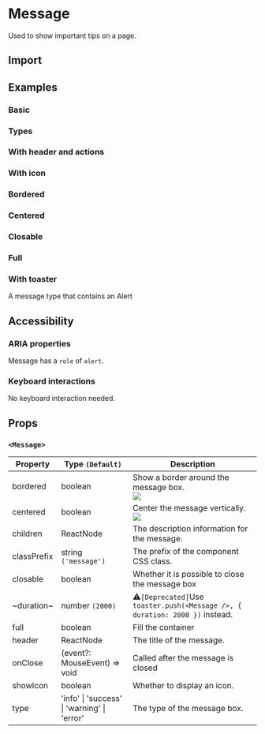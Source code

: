# Message

Used to show important tips on a page.

## Import

<!--{include:<import-guide>}-->

## Examples

### Basic

<!--{include:`basic.md`}-->

### Types

<!--{include:`types.md`}-->

### With header and actions

<!--{include:`header.md`}-->

### With icon

<!--{include:`icons.md`}-->

### Bordered

<!--{include:`bordered.md`}-->

### Centered

<!--{include:`centered.md`}-->

### Closable

<!--{include:`close.md`}-->

### Full

<!--{include:`full.md`}-->

### With toaster

A message type that contains an Alert

<!--{include:`with-toaster.md`}-->

## Accessibility

### ARIA properties

Message has a `role` of `alert`.

### Keyboard interactions

No keyboard interaction needed.

## Props

### `<Message>`

| Property    | Type `(Default)`                                        | Description                                                                                  |
| ----------- | ------------------------------------------------------- | -------------------------------------------------------------------------------------------- |
| bordered    | boolean                                                 | Show a border around the message box.<br/>![](https://img.shields.io/badge/min-v5.53.0-blue) |
| centered    | boolean                                                 | Center the message vertically.<br/>![](https://img.shields.io/badge/min-v5.53.0-blue)        |
| children    | ReactNode                                               | The description information for the message.                                                 |
| classPrefix | string `('message')`                                    | The prefix of the component CSS class.                                                       |
| closable    | boolean                                                 | Whether it is possible to close the message box                                              |
| ~duration~  | number `(2000)`                                         | ⚠️`[Deprecated]`Use `toaster.push(<Message />, { duration: 2000 })` instead.                 |
| full        | boolean                                                 | Fill the container                                                                           |
| header      | ReactNode                                               | The title of the message.                                                                    |
| onClose     | (event?: MouseEvent) => void                            | Called after the message is closed                                                           |
| showIcon    | boolean                                                 | Whether to display an icon.                                                                  |
| type        | 'info' &#124; 'success' &#124; 'warning' &#124; 'error' | The type of the message box.                                                                 |
